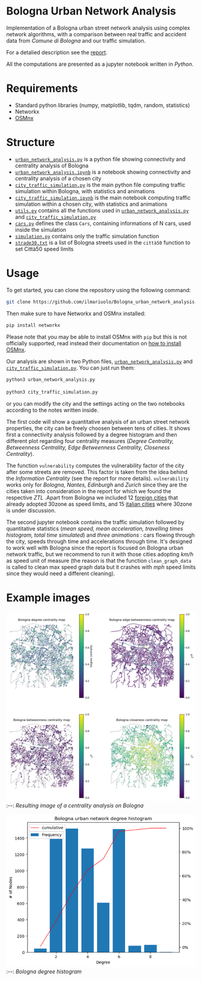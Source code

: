 # Bologna Urban Network Analysis
Implementation of a Bologna urban street network analysis using complex network algorithms, with a comparison between real traffic and accident data from _Comune di Bologna_ and our traffic simulation.

For a detalied description see the [report](Fruci_Lucchesi_Massimo_Complex_Networks.pdf).

All the computations are presented as a jupyter notebook written in *Python*.

# Requirements
* Standard python libraries (numpy, matplotlib, tqdm, random, statistics)
* Networkx
* [OSMnx](https://geoffboeing.com/publications/osmnx-complex-street-networks/)

# Structure 
* [`urban_network_analysis.py`](urban_network_analysis.py) is a python file showing connectivity and centrality analysis of Bologna
* [`urban_network_analysis.ipynb`](urban_network_analysis.ipynb) is a notebook showing connectivity and centrality analysis of a chosen city
* [`city_traffic_simulation.py`](city_traffic_simulation.py) is the main python file computing traffic simulation within Bologna, with statistics and animations
* [`city_traffic_simulation.ipynb`](city_traffic_simulation.ipynb) is the main notebook computing traffic simulation within a chosen city, with statistics and animations
* [`utils.py`](utils.py) contains all the functions used in [`urban_network_analysis.py`](urban_network_analysis.py) and [`city_traffic_simulation.py`](city_traffic_simulation.py) 
* [`cars.py`](cars.py) defines the class `Cars`, containing informations of N cars, used inside the simulation
* [`simulation.py`](simulation.py) contains only the traffic simulation function
* [`strade30.txt`](strade30.txt) is a list of Bologna streets used in the `città50` function to set Città50 speed limits

# Usage
To get started, you can clone the repository using the following command:

```bash
git clone https://github.com/ilmariuolo/Bologna_urban_network_analysis.git
```

Then make sure to have Networkx and OSMnx installed:

```bash
pip install networkx
```

Please note that you may be able to install OSMnx with `pip` but this is not officially supported, read instead their documentation on [how to install OSMnx](https://osmnx.readthedocs.io/en/stable/installation.html).

Our analysis are shown in two Python files, [`urban_network_analysis.py`](urban_network_analysis.py) and [`city_traffic_simulation.py`](city_traffic_simulation.py). You can just run them:

```bash
python3 urban_network_analysis.py

python3 city_traffic_simulation.py
```
or you can modify the city and the settings acting on the two notebooks according to the notes written inside.

The first code will show a quantitative analysis of an urban street network properties, the city can be freely choosen between tens of cities. It shows first a connectivity analysis followed by a degree histogram and then different plot regarding four centrality measures (_Degree Centrality, Betweenness Centrality, Edge Betweenness Centrality, Closeness Centrality_). 

The function `vulnerability` computes the vulnerability factor of the city after some streets are removed. This factor is taken from the idea behind the _Information Centrality_ (see the report for more details). `vulnerability` works only for _Bologna, Nantes, Edinburgh_ and _Zurich_ since they are the cities taken into consideration in the report for which we found the respective _ZTL_ .Apart from Bologna we included 12 [foreign cities](https://www.bolognacitta30.it/citta-30-nel-mondo/) that already adopted 30zone as speed limits, and 15 [italian cities](https://www.bolognacitta30.it/citta-30-in-italia/) where 30zone is under discussion.



The second jupyter notebook contains the traffic simulation followed by quantitative statistics (_mean speed, mean acceleration, travelling times histogram, total time simulated_) and _three animations_ : cars flowing through the city, speeds through time and accelerations through time. It's designed to work well with Bologna since the report is focused on Bologna urban network traffic, but we recommend to run it with those cities adopting _km/h_ as speed unit of measure (the reason is that the function `clean_graph_data` is called to clean max speed graph data but it crashes with _mph_ speed limits since they would need a different cleaning).

# Example images

![Bologna centrality analysis](example_images/centrality_analysis_bologna.png)
:--:
*Resulting image of a centrality analysis on Bologna*

![Bologna degree histogram](example_images/degree_histogram_bologna.png)
:--:
*Bologna degree histogram*

